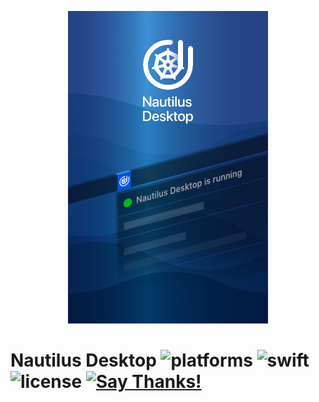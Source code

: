 <p align="center">
  <img src="https://github.com/yeahdongcn/yeahdongcn.github.io/raw/master/images/app-1x.png">
</p>

Nautilus Desktop ![platforms](https://img.shields.io/badge/platforms-macOS-999999.svg?logo=apple) ![swift](https://img.shields.io/badge/Swift-5-FA7343.svg?logo=swift) ![license](https://img.shields.io/badge/license-MIT-blue.svg) [![Say Thanks!](https://img.shields.io/badge/Say%20Thanks-!-1EAEDB.svg)](https://saythanks.io/to/yeahdongcn%40gmail.com) 
=================
